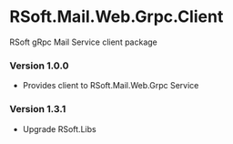 # RSoft.Mail.Web.Grpc.Client
RSoft gRpc Mail Service client package

### Version 1.0.0
- Provides client to RSoft.Mail.Web.Grpc Service

### Version 1.3.1
- Upgrade RSoft.Libs